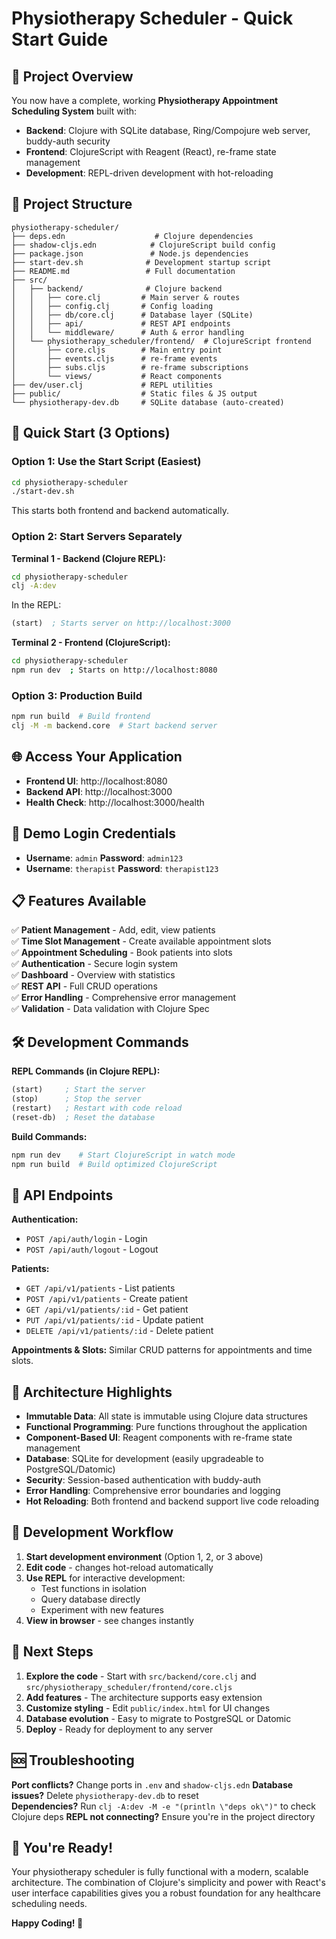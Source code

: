 # Physiotherapy Scheduler - Quick Start Guide

## 🚀 Project Overview

You now have a complete, working **Physiotherapy Appointment Scheduling System** built with:
- **Backend**: Clojure with SQLite database, Ring/Compojure web server, buddy-auth security
- **Frontend**: ClojureScript with Reagent (React), re-frame state management  
- **Development**: REPL-driven development with hot-reloading

## 📁 Project Structure

```
physiotherapy-scheduler/
├── deps.edn                    # Clojure dependencies
├── shadow-cljs.edn            # ClojureScript build config  
├── package.json               # Node.js dependencies
├── start-dev.sh              # Development startup script
├── README.md                 # Full documentation
├── src/
│   ├── backend/              # Clojure backend
│   │   ├── core.clj         # Main server & routes
│   │   ├── config.clj       # Config loading
│   │   ├── db/core.clj      # Database layer (SQLite)
│   │   ├── api/             # REST API endpoints
│   │   └── middleware/      # Auth & error handling
│   └── physiotherapy_scheduler/frontend/  # ClojureScript frontend
│       ├── core.cljs        # Main entry point
│       ├── events.cljs      # re-frame events
│       ├── subs.cljs        # re-frame subscriptions
│       └── views/           # React components
├── dev/user.clj             # REPL utilities
├── public/                  # Static files & JS output
└── physiotherapy-dev.db     # SQLite database (auto-created)
```

## 🎯 Quick Start (3 Options)

### Option 1: Use the Start Script (Easiest)
```bash
cd physiotherapy-scheduler
./start-dev.sh
```
This starts both frontend and backend automatically.

### Option 2: Start Servers Separately 

**Terminal 1 - Backend (Clojure REPL):**
```bash
cd physiotherapy-scheduler
clj -A:dev
```
In the REPL:
```clojure
(start)  ; Starts server on http://localhost:3000
```

**Terminal 2 - Frontend (ClojureScript):**
```bash
cd physiotherapy-scheduler
npm run dev  ; Starts on http://localhost:8080
```

### Option 3: Production Build
```bash
npm run build  # Build frontend
clj -M -m backend.core  # Start backend server
```

## 🌐 Access Your Application

- **Frontend UI**: http://localhost:8080
- **Backend API**: http://localhost:3000
- **Health Check**: http://localhost:3000/health

## 🔐 Demo Login Credentials

- **Username**: `admin` **Password**: `admin123`
- **Username**: `therapist` **Password**: `therapist123`

## 📋 Features Available

✅ **Patient Management** - Add, edit, view patients  
✅ **Time Slot Management** - Create available appointment slots  
✅ **Appointment Scheduling** - Book patients into slots  
✅ **Authentication** - Secure login system  
✅ **Dashboard** - Overview with statistics  
✅ **REST API** - Full CRUD operations  
✅ **Error Handling** - Comprehensive error management  
✅ **Validation** - Data validation with Clojure Spec  

## 🛠️ Development Commands

**REPL Commands (in Clojure REPL):**
```clojure
(start)     ; Start the server
(stop)      ; Stop the server  
(restart)   ; Restart with code reload
(reset-db)  ; Reset the database
```

**Build Commands:**
```bash
npm run dev    # Start ClojureScript in watch mode
npm run build  # Build optimized ClojureScript
```

## 🔗 API Endpoints

**Authentication:**
- `POST /api/auth/login` - Login
- `POST /api/auth/logout` - Logout

**Patients:**
- `GET /api/v1/patients` - List patients
- `POST /api/v1/patients` - Create patient  
- `GET /api/v1/patients/:id` - Get patient
- `PUT /api/v1/patients/:id` - Update patient
- `DELETE /api/v1/patients/:id` - Delete patient

**Appointments & Slots:** Similar CRUD patterns for appointments and time slots.

## 🎨 Architecture Highlights

- **Immutable Data**: All state is immutable using Clojure data structures
- **Functional Programming**: Pure functions throughout the application
- **Component-Based UI**: Reagent components with re-frame state management
- **Database**: SQLite for development (easily upgradeable to PostgreSQL/Datomic)
- **Security**: Session-based authentication with buddy-auth
- **Error Handling**: Comprehensive error boundaries and logging
- **Hot Reloading**: Both frontend and backend support live code reloading

## 🔄 Development Workflow

1. **Start development environment** (Option 1, 2, or 3 above)
2. **Edit code** - changes hot-reload automatically
3. **Use REPL** for interactive development:
   - Test functions in isolation
   - Query database directly
   - Experiment with new features
4. **View in browser** - see changes instantly

## 📖 Next Steps

1. **Explore the code** - Start with `src/backend/core.clj` and `src/physiotherapy_scheduler/frontend/core.cljs`
2. **Add features** - The architecture supports easy extension
3. **Customize styling** - Edit `public/index.html` for UI changes
4. **Database evolution** - Easy to migrate to PostgreSQL or Datomic
5. **Deploy** - Ready for deployment to any server

## 🆘 Troubleshooting

**Port conflicts?** Change ports in `.env` and `shadow-cljs.edn`
**Database issues?** Delete `physiotherapy-dev.db` to reset  
**Dependencies?** Run `clj -A:dev -M -e "(println \"deps ok\")"` to check Clojure deps
**REPL not connecting?** Ensure you're in the project directory

## 🎉 You're Ready!

Your physiotherapy scheduler is fully functional with a modern, scalable architecture. The combination of Clojure's simplicity and power with React's user interface capabilities gives you a robust foundation for any healthcare scheduling needs.

**Happy Coding! 🚀**

